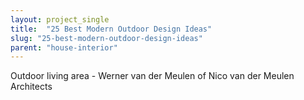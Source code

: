 ```yaml
---
layout: project_single
title:  "25 Best Modern Outdoor Design Ideas"
slug: "25-best-modern-outdoor-design-ideas"
parent: "house-interior"
---
```

Outdoor living area - Werner van der Meulen of Nico van der Meulen Architects